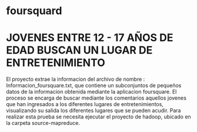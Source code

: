 # foursquard
# JOVENES ENTRE 12 - 17 AÑOS DE EDAD BUSCAN UN LUGAR DE ENTRETENIMIENTO
El proyecto extrae la informacion del archivo de nombre : Informacion_foursquare.txt, que contiene un subconjuntos de pequeños datos de la informacion obtenida mediante la aplicacion foursquare.
El proceso se encarga de buscar mediante los comentarios aquellos jovenes que han ingresados a los diferentes lugares de entretenimientos, visualizando su salida los diferentes lugares que se pueden acudir.
Para realizar esta prueba se necesita ejecutar el proyecto de hadoop, ubicado en la carpeta source-mapreduce.

